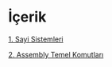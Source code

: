 # İçerik 

[1. Sayi Sistemleri](./topics/Sayi-sistemleri.md) 

[2. Assembly Temel Komutları](./topics/Assembly-temel-komutlar.md)

